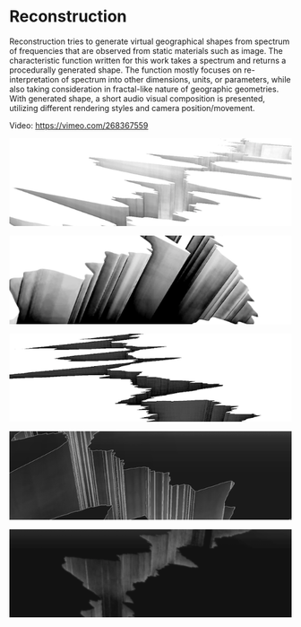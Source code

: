 Reconstruction
==============

Reconstruction tries to generate virtual geographical shapes from spectrum of frequencies that are observed from static materials such as image. The characteristic function written for this work takes a spectrum and returns a procedurally generated shape. The function mostly focuses on re-interpretation of spectrum into other dimensions, units, or parameters, while also taking consideration in fractal-like nature of geographic geometries. With generated shape, a short audio visual composition is presented, utilizing different rendering styles and camera position/movement.

Video: <https://vimeo.com/268367559>

![](img/recon/recon01.png)

![](img/recon/recon02.png)

![](img/recon/recon03.png)

![](img/recon/recon04.png)

![](img/recon/recon05.png)
